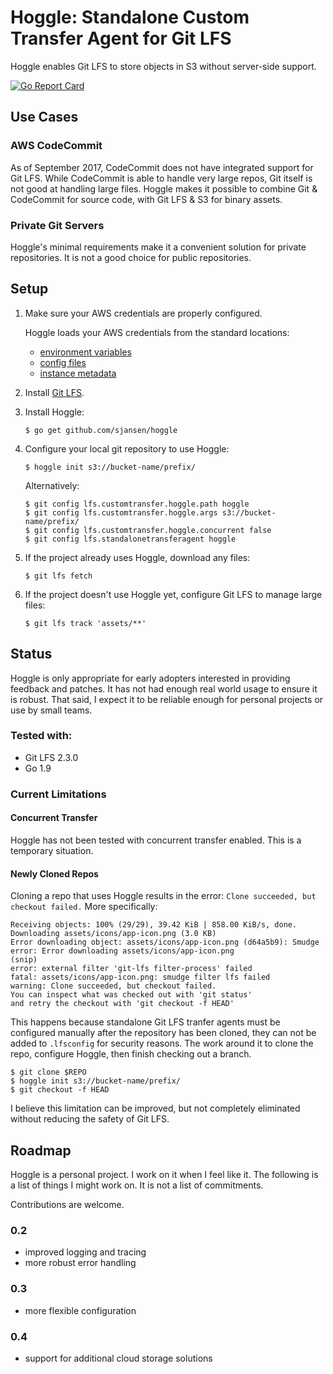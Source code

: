 # Hoggle: Standalone Custom Transfer Agent for Git LFS

Hoggle enables Git LFS to store objects in S3 without server-side
support.

[![Go Report Card](https://goreportcard.com/badge/github.com/sjansen/hoggle)](https://goreportcard.com/report/github.com/sjansen/hoggle)

## Use Cases

### AWS CodeCommit

As of September 2017, CodeCommit does not have integrated support
for Git LFS.  While CodeCommit is able to handle very large repos,
Git itself is not good at handling large files.  Hoggle makes it
possible to combine Git & CodeCommit for source code, with Git LFS
& S3 for binary assets.

### Private Git Servers

Hoggle's minimal requirements make it a convenient solution for
private repositories. It is not a good choice for public repositories.

## Setup

1) Make sure your AWS credentials are properly configured.

   Hoggle loads your AWS credentials from the
   standard locations:
   * [environment variables](http://docs.aws.amazon.com/cli/latest/userguide/cli-environment.html)
   * [config files](http://docs.aws.amazon.com/cli/latest/userguide/cli-config-files.html)
   * [instance metadata](http://docs.aws.amazon.com/cli/latest/userguide/cli-metadata.html)

2) Install [Git LFS](https://github.com/git-lfs/git-lfs/wiki/Installation).

3) Install Hoggle:
    ```
    $ go get github.com/sjansen/hoggle
    ```

4) Configure your local git repository to use Hoggle:
    ```
    $ hoggle init s3://bucket-name/prefix/
    ```
    Alternatively:
    ```
    $ git config lfs.customtransfer.hoggle.path hoggle
    $ git config lfs.customtransfer.hoggle.args s3://bucket-name/prefix/
    $ git config lfs.customtransfer.hoggle.concurrent false
    $ git config lfs.standalonetransferagent hoggle
    ```

5) If the project already uses Hoggle, download any files:
    ```
    $ git lfs fetch
    ```

6) If the project doesn't use Hoggle yet, configure Git LFS to manage large files:
    ```
    $ git lfs track 'assets/**'
    ```

## Status

Hoggle is only appropriate for early adopters interested in providing
feedback and patches. It has not had enough real world usage to ensure
it is robust. That said, I expect it to be reliable enough for personal
projects or use by small teams.

### Tested with:
 - Git LFS 2.3.0
 - Go 1.9

### Current Limitations

#### Concurrent Transfer

Hoggle has not been tested with concurrent transfer enabled. This is a
temporary situation.

#### Newly Cloned Repos

Cloning a repo that uses Hoggle results in the error:
`Clone succeeded, but checkout failed.` More specifically:

```
Receiving objects: 100% (29/29), 39.42 KiB | 858.00 KiB/s, done.
Downloading assets/icons/app-icon.png (3.0 KB)
Error downloading object: assets/icons/app-icon.png (d64a5b9): Smudge error: Error downloading assets/icons/app-icon.png
(snip)
error: external filter 'git-lfs filter-process' failed
fatal: assets/icons/app-icon.png: smudge filter lfs failed
warning: Clone succeeded, but checkout failed.
You can inspect what was checked out with 'git status'
and retry the checkout with 'git checkout -f HEAD'
```

This happens because standalone Git LFS tranfer agents must be configured
manually after the repository has been cloned, they can not be added to
`.lfsconfig` for security reasons. The work around it to clone the repo,
configure Hoggle, then finish checking out a branch.

```
$ git clone $REPO
$ hoggle init s3://bucket-name/prefix/
$ git checkout -f HEAD
```

I believe this limitation can be improved, but not completely eliminated
without reducing the safety of Git LFS.

## Roadmap

Hoggle is a personal project. I work on it when I feel like it.
The following is a list of things I might work on. It is not a
list of commitments.

Contributions are welcome.

### 0.2
 - improved logging and tracing
 - more robust error handling

### 0.3
 - more flexible configuration

### 0.4
 - support for additional cloud storage solutions
